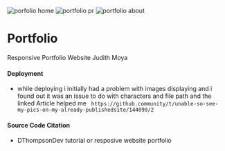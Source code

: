 
![porfolio home](https://user-images.githubusercontent.com/64097627/118695244-f9679200-b7da-11eb-940d-5d4a58aba86e.png)
![portfolio pr](https://user-images.githubusercontent.com/64097627/118695298-08e6db00-b7db-11eb-9447-36560e743421.png)
![portfolio about](https://user-images.githubusercontent.com/64097627/118729290-9c340680-b803-11eb-8307-b53ef074ed3e.png)
# Portfolio
Responsive Portfolio Website Judith Moya



#### Deployment
- while deploying i initially had a problem with images displaying and i found out it was an issue to do with characters and file path and the linked Article helped me
``` https://github.community/t/unable-so-see-my-pics-on-my-already-publishedsite/144099/2```

#### Source Code Citation
- DThompsonDev tutorial or resposive website portfolio